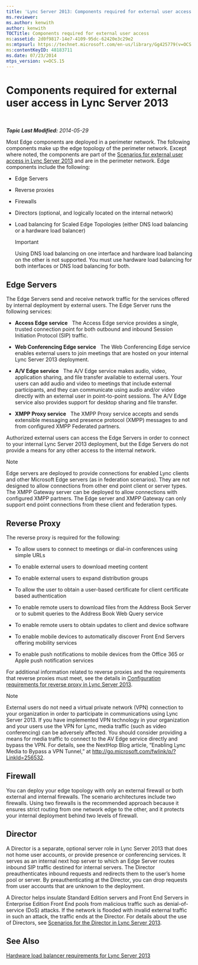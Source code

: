 ```yaml
---
title: 'Lync Server 2013: Components required for external user access'
ms.reviewer: 
ms.author: kenwith
author: kenwith
TOCTitle: Components required for external user access
ms:assetid: 2d0f9817-14e7-4109-95dc-62420e3c29e2
ms:mtpsurl: https://technet.microsoft.com/en-us/library/Gg425779(v=OCS.15)
ms:contentKeyID: 48183711
ms.date: 07/23/2014
mtps_version: v=OCS.15
---
```


<div data-xmlns="http://www.w3.org/1999/xhtml">

<div class="topic" data-xmlns="http://www.w3.org/1999/xhtml" data-msxsl="urn:schemas-microsoft-com:xslt" data-cs="http://msdn.microsoft.com/en-us/">

<div data-asp="http://msdn2.microsoft.com/asp">

# Components required for external user access in Lync Server 2013

</div>

<div id="mainSection">

<div id="mainBody">

<span> </span>

_**Topic Last Modified:** 2014-05-29_

Most Edge components are deployed in a perimeter network. The following components make up the edge topology of the perimeter network. Except where noted, the components are part of the [Scenarios for external user access in Lync Server 2013](lync-server-2013-scenarios-for-external-user-access.md) and are in the perimeter network. Edge components include the following:

  - Edge Servers

  - Reverse proxies

  - Firewalls

  - Directors (optional, and logically located on the internal network)

  - Load balancing for Scaled Edge Topologies (either DNS load balancing or a hardware load balancer)
    
    <div>
    

    > [!IMPORTANT]  
    > Using DNS load balancing on one interface and hardware load balancing on the other is not supported. You must use hardware load balancing for both interfaces or DNS load balancing for both.

    
    </div>

<div>

## Edge Servers

The Edge Servers send and receive network traffic for the services offered by internal deployment by external users. The Edge Server runs the following services:

  - **Access Edge service**   The Access Edge service provides a single, trusted connection point for both outbound and inbound Session Initiation Protocol (SIP) traffic.

  - **Web Conferencing Edge service**   The Web Conferencing Edge service enables external users to join meetings that are hosted on your internal Lync Server 2013 deployment.

  - **A/V Edge service**   The A/V Edge service makes audio, video, application sharing, and file transfer available to external users. Your users can add audio and video to meetings that include external participants, and they can communicate using audio and/or video directly with an external user in point-to-point sessions. The A/V Edge service also provides support for desktop sharing and file transfer.

  - **XMPP Proxy service**   The XMPP Proxy service accepts and sends extensible messaging and presence protocol (XMPP) messages to and from configured XMPP Federated partners.

Authorized external users can access the Edge Servers in order to connect to your internal Lync Server 2013 deployment, but the Edge Servers do not provide a means for any other access to the internal network.

<div>


> [!NOTE]  
> Edge servers are deployed to provide connections for enabled Lync clients and other Microsoft Edge servers (as in federation scenarios). They are not designed to allow connections from other end point client or server types. The XMPP Gateway server can be deployed to allow connections with configured XMPP partners. The Edge server and XMPP Gateway can only support end point connections from these client and federation types.



</div>

</div>

<div>

## Reverse Proxy

The reverse proxy is required for the following:

  - To allow users to connect to meetings or dial-in conferences using simple URLs

  - To enable external users to download meeting content

  - To enable external users to expand distribution groups

  - To allow the user to obtain a user-based certificate for client certificate based authentication

  - To enable remote users to download files from the Address Book Server or to submit queries to the Address Book Web Query service

  - To enable remote users to obtain updates to client and device software

  - To enable mobile devices to automatically discover Front End Servers offering mobility services

  - To enable push notifications to mobile devices from the Office 365 or Apple push notification services

For additional information related to reverse proxies and the requirements that reverse proxies must meet, see the details in [Configuration requirements for reverse proxy in Lync Server 2013](lync-server-2013-configuration-requirements-for-reverse-proxy.md).

<div>


> [!NOTE]  
> External users do not need a virtual private network (VPN) connection to your organization in order to participate in communications using Lync Server 2013. If you have implemented VPN technology in your organization and your users use the VPN for Lync, media traffic (such as video conferencing) can be adversely affected. You should consider providing a means for media traffic to connect to the AV Edge service directly and bypass the VPN. For details, see the NextHop Blog article, “Enabling Lync Media to Bypass a VPN Tunnel,” at <A href="http://go.microsoft.com/fwlink/p/?linkid=256532">http://go.microsoft.com/fwlink/p/?LinkId=256532</A>.



</div>

</div>

<div>

## Firewall

You can deploy your edge topology with only an external firewall or both external and internal firewalls. The scenario architectures include two firewalls. Using two firewalls is the recommended approach because it ensures strict routing from one network edge to the other, and it protects your internal deployment behind two levels of firewall.

</div>

<div>

## Director

A Director is a separate, optional server role in Lync Server 2013 that does not home user accounts, or provide presence or conferencing services. It serves as an internal next hop server to which an Edge Server routes inbound SIP traffic destined for internal servers. The Director preauthenticates inbound requests and redirects them to the user’s home pool or server. By preauthenticating at the Director, you can drop requests from user accounts that are unknown to the deployment.

A Director helps insulate Standard Edition servers and Front End Servers in Enterprise Edition Front End pools from malicious traffic such as denial-of-service (DoS) attacks. If the network is flooded with invalid external traffic in such an attack, the traffic ends at the Director. For details about the use of Directors, see [Scenarios for the Director in Lync Server 2013](lync-server-2013-scenarios-for-the-director.md).

</div>

<div>

## See Also


[Hardware load balancer requirements for Lync Server 2013](lync-server-2013-hardware-load-balancer-requirements.md)  
  

</div>

</div>

<span> </span>

</div>

</div>

</div>

